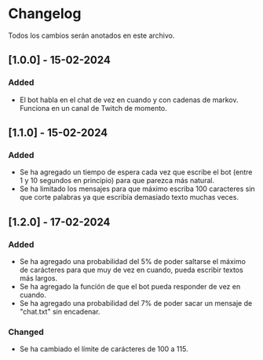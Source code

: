 # Changelog
Todos los cambios serán anotados en este archivo.

## [1.0.0] - 15-02-2024
### Added
- El bot habla en el chat de vez en cuando y con cadenas de markov. Funciona en un canal de Twitch de momento.

## [1.1.0] - 15-02-2024
### Added
- Se ha agregado un tiempo de espera cada vez que escribe el bot (entre 1 y 10 segundos en principio) para que parezca más natural.
- Se ha limitado los mensajes para que máximo escriba 100 caracteres sin que corte palabras ya que escribía demasiado texto muchas veces.

## [1.2.0] - 17-02-2024
### Added
- Se ha agregado una probabilidad del 5% de poder saltarse el máximo de carácteres para que muy de vez en cuando, pueda escribir textos más largos.
- Se ha agregado la función de que el bot pueda responder de vez en cuando.
- Se ha agregado una probabilidad del 7% de poder sacar un mensaje de "chat.txt" sin encadenar.
### Changed
- Se ha cambiado el límite de carácteres de 100 a 115.
